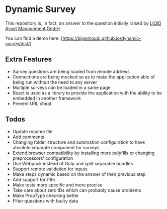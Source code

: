 
# Dynamic Survey

This repository is, in fact, an answer to the question initially raised by [LIQID Asset Management GmbH].

You can find a demo here:
[https://bijanmoudi.github.io/dynamic-survey/dist/]



## Extra Features

  - Survey questions are being loaded from remote address
  - Connections are being mocked so as to make the application able of being run without the need to any server
  - Multiple surveys can be loaded in a same page
  - React is used as a library to provide the application with the ability to be embedded in another framework
  - Prevent URL cheat


## Todos

  - Update readme file
  - Add comments
  - Changing folder structure and automation configuration to have absolute separate component for surveys
  - Extend browser compatibility by installing more polyfills or changing preprocessors' configuration
  - Use Webpack instead of Gulp and split separable bundles
  - Support remote validation for inputs
  - Make steps dynamic based on the answer of their previous step
  - Add support for i18n
  - Make tests more specific and more precise
  - Take care about zero IDs which can probably cause problems
  - Make PropType checking better
  - Filter questions with faulty data

[LIQID Asset Management GmbH]: <https://www.liqid.de/>
[https://bijanmoudi.github.io/dynamic-survey/dist/]: <https://bijanmoudi.github.io/dynamic-survey/dist/>
